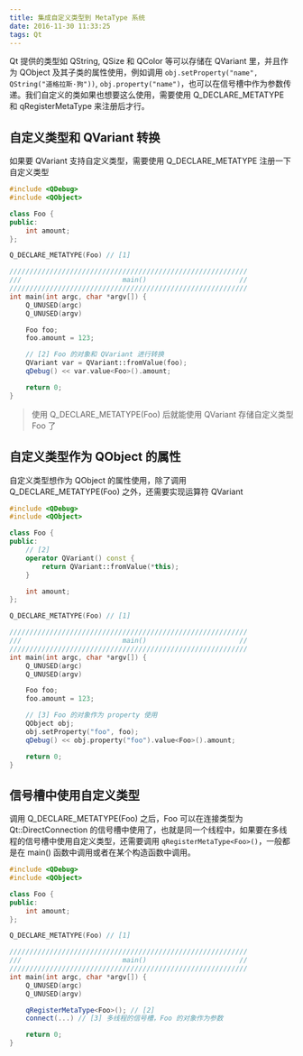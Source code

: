 ```yaml
---
title: 集成自定义类型到 MetaType 系统
date: 2016-11-30 11:33:25
tags: Qt
---
```


Qt 提供的类型如 QString, QSize 和 QColor 等可以存储在 QVariant 里，并且作为 QObject 及其子类的属性使用，例如调用 `obj.setProperty("name", QString("道格拉斯·狗"))`, `obj.property("name")`，也可以在信号槽中作为参数传递。我们自定义的类如果也想要这么使用，需要使用 Q_DECLARE_METATYPE 和 qRegisterMetaType 来注册后才行。

<!--more-->

## 自定义类型和 QVariant 转换

如果要 QVariant 支持自定义类型，需要使用 Q_DECLARE_METATYPE 注册一下自定义类型

```cpp
#include <QDebug>
#include <QObject>

class Foo {
public:
    int amount;
};

Q_DECLARE_METATYPE(Foo) // [1]

///////////////////////////////////////////////////////////
///                         main()                       //
///////////////////////////////////////////////////////////
int main(int argc, char *argv[]) {
    Q_UNUSED(argc)
    Q_UNUSED(argv)

    Foo foo;
    foo.amount = 123;

    // [2] Foo 的对象和 QVariant 进行转换
    QVariant var = QVariant::fromValue(foo);
    qDebug() << var.value<Foo>().amount;

    return 0;
}
```

> 使用 Q_DECLARE_METATYPE(Foo) 后就能使用 QVariant 存储自定义类型 Foo 了

## 自定义类型作为 QObject 的属性

自定义类型想作为 QObject 的属性使用，除了调用 Q_DECLARE_METATYPE(Foo) 之外，还需要实现运算符 QVariant

```cpp
#include <QDebug>
#include <QObject>

class Foo {
public:
    // [2]
    operator QVariant() const {
        return QVariant::fromValue(*this);
    }

    int amount;
};

Q_DECLARE_METATYPE(Foo) // [1]

///////////////////////////////////////////////////////////
///                         main()                       //
///////////////////////////////////////////////////////////
int main(int argc, char *argv[]) {
    Q_UNUSED(argc)
    Q_UNUSED(argv)

    Foo foo;
    foo.amount = 123;

    // [3] Foo 的对象作为 property 使用
    QObject obj;
    obj.setProperty("foo", foo);
    qDebug() << obj.property("foo").value<Foo>().amount;

    return 0;
}
```

## 信号槽中使用自定义类型

调用 Q_DECLARE_METATYPE(Foo) 之后，Foo 可以在连接类型为 Qt::DirectConnection 的信号槽中使用了，也就是同一个线程中，如果要在多线程的信号槽中使用自定义类型，还需要调用 `qRegisterMetaType<Foo>()`，一般都是在 main() 函数中调用或者在某个构造函数中调用。

```cpp
#include <QDebug>
#include <QObject>

class Foo {
public:
    int amount;
};

Q_DECLARE_METATYPE(Foo) // [1]

///////////////////////////////////////////////////////////
///                         main()                       //
///////////////////////////////////////////////////////////
int main(int argc, char *argv[]) {
    Q_UNUSED(argc)
    Q_UNUSED(argv)

    qRegisterMetaType<Foo>(); // [2]
    connect(...) // [3] 多线程的信号槽，Foo 的对象作为参数

    return 0;
}
```

